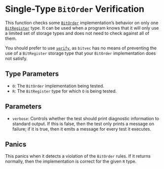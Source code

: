 # Single-Type `BitOrder` Verification

This function checks some [`BitOrder`] implementation’s behavior on only one
[`BitRegister`] type. It can be used when a program knows that it will only use
a limited set of storage types and does not need to check against all of them.

You should prefer to use [`verify`], as `bitvec` has no means of preventing the
use of a `BitRegister` storage type that your `BitOrder` implementation does not
satisfy.

## Type Parameters

- `O`: The `BitOrder` implementation being tested.
- `R`: The `BitRegister` type for which `O` is being tested.

## Parameters

- `verbose`: Controls whether the test should print diagnostic information to
  standard output. If this is false, then the test only prints a message on
  failure; if it is true, then it emits a message for every test it executes.

## Panics

This panics when it detects a violation of the `BitOrder` rules. If it returns
normally, then the implementation is correct for the given `R` type.

[`BitOrder`]: crate::order::BitOrder
[`BitRegister`]: crate::mem::BitRegister
[`verify`]: crate::order::verify.
